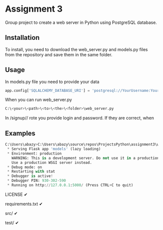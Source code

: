 # Assignment 3

Group project to create a web server in Python using PostgreSQL database.

## Installation 

To install, you need to download the web_server.py and models.py files from the repository and save them in the same folder. 

## Usage 

In models.py file you need to provide your data
```python
app.config['SQLALCHEMY_DATABASE_URI'] = 'postgresql://YourUsername:YourPassword@localhost/NameOfYourDatabase'
```

When you can run web_server.py
```python
C:\<your>\<path>\<to>\<the>\<folder>\web_server.py
```
In /signup/<login>/<password> rote you provide login and password. If they are correct, when 


## Examples 

```python
C:\Users\abazy>C:\Users\abazy\source\repos\ProjectsPython\assignment3\web_server.py
 * Serving Flask app 'models' (lazy loading)
 * Environment: production
   WARNING: This is a development server. Do not use it in a production deployment.
   Use a production WSGI server instead.
 * Debug mode: on
 * Restarting with stat
 * Debugger is active!
 * Debugger PIN: 930-302-590
 * Running on http://127.0.0.1:5000/ (Press CTRL+C to quit)
```

LICENSE ✔

requirements.txt ✔

src/ ✔

test/ ✔
